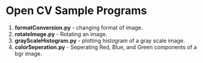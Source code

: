 # Open CV Sample Programs

1. **formatConversion.py** - changing format of image.
2. **rotateImage.py** - Rotating an image.
3. **grayScaleHistogram.py** - plotting histogram of a gray scale image.
4. **colorSeperation.py** - Seperating Red, Blue, and Green components of a bgr image.
